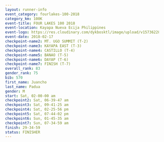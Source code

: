 ```yaml
---
layout: runner-info 
event_category: fourlakes-100-2018 
category_km: 100K 
event-title: FOUR LAKES 100 2018 
event-location: Kayapa Nueva Ecija Philippines 
event-logo: https://res.cloudinary.com/dykbosktl/image/upload/v1573622832/Logo/logo_1_hdutmh.jpg 
event-date: 2018-02-17 
checkpoint-name2: MT. UGO SUMMIT (T-2) 
checkpoint-name3: KAYAPA EAST (T-3) 
checkpoint-name4: CASTILLO (T-4) 
checkpoint-name5: BANAO (T-5) 
checkpoint-name6: DAYAP (T-6) 
checkpoint-name7: FINISH (T-7) 
overall_rank: 83
gender_rank: 75
bib: 570
first_name: Juancho
last_name: Padua
gender: M
start: Sat, 02-00-00 am
checkpoint2: Sat, 06-39-47 am
checkpoint3: Sat, 09-41-25 am
checkpoint4: Sat, 02-25-56 pm
checkpoint5: Sat, 07-44-02 pm
checkpoint6: Sun, 01-45-35 am
checkpoint7: Sun, 07-34-59 am
finish: 29-34-59
status: FINISHER
---
```

